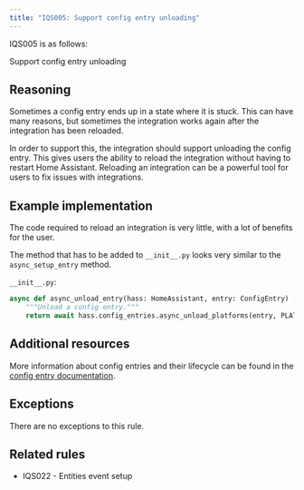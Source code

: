 ```yaml
---
title: "IQS005: Support config entry unloading"
---
```


IQS005 is as follows:

Support config entry unloading

## Reasoning

Sometimes a config entry ends up in a state where it is stuck.
This can have many reasons, but sometimes the integration works again after the integration has been reloaded.

In order to support this, the integration should support unloading the config entry.
This gives users the ability to reload the integration without having to restart Home Assistant.
Reloading an integration can be a powerful tool for users to fix issues with integrations.

## Example implementation

The code required to reload an integration is very little, with a lot of benefits for the user.

The method that has to be added to `__init__.py` looks very similar to the `async_setup_entry` method.

`__init__.py`:
```python
async def async_unload_entry(hass: HomeAssistant, entry: ConfigEntry) -> bool:
    """Unload a config entry."""
    return await hass.config_entries.async_unload_platforms(entry, PLATFORMS)
```

## Additional resources

More information about config entries and their lifecycle can be found in the [config entry documentation](../../../config_entries_index).

## Exceptions

There are no exceptions to this rule.

## Related rules

- IQS022 - Entities event setup